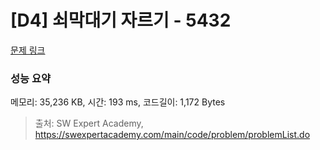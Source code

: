 # [D4] 쇠막대기 자르기 - 5432 

[문제 링크](https://swexpertacademy.com/main/code/problem/problemDetail.do?contestProbId=AWVl47b6DGMDFAXm) 

### 성능 요약

메모리: 35,236 KB, 시간: 193 ms, 코드길이: 1,172 Bytes



> 출처: SW Expert Academy, https://swexpertacademy.com/main/code/problem/problemList.do